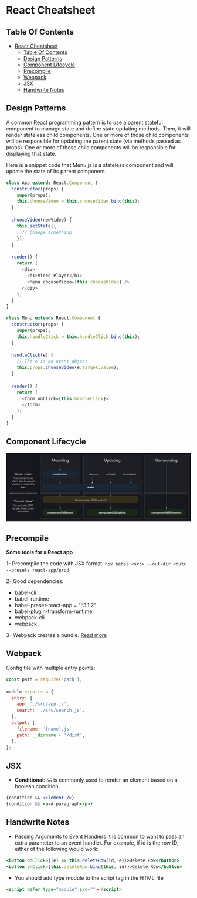 # React Cheatsheet

## Table Of Contents

- [React Cheatsheet](#react-cheatsheet)
  - [Table Of Contents](#table-of-contents)
  - [Design Patterns](#design-patterns)
  - [Component Lifecycle](#component-lifecycle)
  - [Precompile](#precompile)
  - [Webpack](#webpack)
  - [JSX](#jsx)
  - [Handwrite Notes](#handwrite-notes)

## Design Patterns

A common React programming pattern is to use a parent
stateful component to manage state and define state updating methods. Then, it will render stateless child components.
One or more of those child components will be
responsible for updating the parent state (via methods
passed as props). One or more of those child
components will be responsible for displaying that state.

Here is a snippet code that Menu.js is a stateless component and will update the state of its parent component.

```javascript
class App extends React.Component {
  constructor(props) {
    super(props);
    this.chooseVideo = this.chooseVideo.bind(this);
  }

  chooseVideo(newVideo) {
    this.setState({
      // Change something
    });
  }

  render() {
    return (
      <div>
        <h1>Video Player</h1>
        <Menu chooseVideo={this.chooseVideo} />
      </div>
    );
  }
}
```

```javascript
class Menu extends React.Component {
  constructor(props) {
    super(props);
    this.handleClick = this.handleClick.bind(this);
  }
  
  handleClick(e) {
    // The e is an event object
    this.props.chooseVideo(e.target.value);
  }

  render() {
    return (
      <form onClick={this.handleClick}>
      </form>
    );
  }
}
```

## Component Lifecycle

![Component Lifecycle](./component_lifecycle.jpg)

## Precompile

**Some tools for a React app**

1- Precompile the code with JSX format: `npx babel <src> --out-dir <out> --presets react-app/prod`

2- Good dependencies:
  - babel-cli
  - babel-runtime
  - babel-preset-react-app = "^3.1.2"
  - babel-plugin-transform-runtime
  - webpack-cli
  - webpack

3- Webpack creates a bundle. [Read more][1]

## Webpack

Config file with multiple entry points:

```javascript
const path = require('path');

module.exports = {
  entry: {
    app: './src/app.js',
    search: './src/search.js',
  },
  output: {
    filename: '[name].js',
    path: __dirname + '/dist',
  },
};
```

## JSX

- **Conditional:** `&&` is commonly used to render an element based on a boolean condition.
```jsx
{condition && <Element />}
{condition && <p>A paragraph</p>}
```

## Handwrite Notes

- Passing Arguments to Event Handlers
It is common to want to pass an extra parameter to an event handler. For example, if id is the row ID, either of the following would work:
```jsx
<button onClick={(e) => this.deleteRow(id, e)}>Delete Row</button>
<button onClick={this.deleteRow.bind(this, id)}>Delete Row</button>
```

- You should add type module to the script tag in the HTML file
```html
<script defer type="module" src=""></script>
```

[1]: https://webpack.js.org/guides/getting-started/